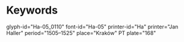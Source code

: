 # Keywords
glyph-id="Ha-05_0110"
font-id="Ha-05"
printer-id="Ha"
printer="Jan Haller"
period="1505–1525"
place="Kraków"
PT plate="168"
